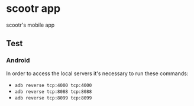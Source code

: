 # scootr app

scootr's mobile app

## Test

### Android

In order to access the local servers it's necessary to run these commands:
- `adb reverse tcp:4000 tcp:4000`
- `adb reverse tcp:8088 tcp:8088`
- `adb reverse tcp:8099 tcp:8099`
